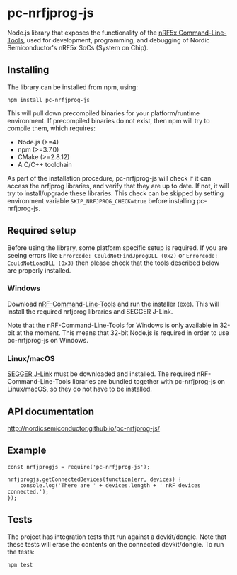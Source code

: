 # pc-nrfjprog-js

Node.js library that exposes the functionality of the [nRF5x Command-Line-Tools](https://infocenter.nordicsemi.com/topic/com.nordic.infocenter.tools/dita/tools/nrf5x_command_line_tools/nrf5x_command_line_tools_lpage.html?cp=5_1), used for development, programming, and debugging of Nordic Semiconductor's nRF5x SoCs (System on Chip).

## Installing

The library can be installed from npm, using:

    npm install pc-nrfjprog-js

This will pull down precompiled binaries for your platform/runtime environment. If precompiled binaries do not exist, then npm will try to compile them, which requires:

* Node.js (>=4)
* npm (>=3.7.0)
* CMake (>=2.8.12)
* A C/C++ toolchain

As part of the installation procedure, pc-nrfjprog-js will check if it can access the nrfjprog libraries, and verify that they are up to date. If not, it will try to install/upgrade these libraries. This check can be skipped by setting environment variable `SKIP_NRFJPROG_CHECK=true` before installing pc-nrfjprog-js.

## Required setup

Before using the library, some platform specific setup is required. If you are seeing errors like `Errorcode: CouldNotFindJprogDLL (0x2)` or `Errorcode: CouldNotLoadDLL (0x3)` then please check that the tools described below are properly installed.

### Windows

Download [nRF-Command-Line-Tools](http://infocenter.nordicsemi.com/index.jsp?topic=%2Fcom.nordic.infocenter.tools%2Fdita%2Ftools%2Fnrf5x_command_line_tools%2Fnrf5x_installation.html) and run the installer (exe). This will install the required nrfjprog libraries and SEGGER J-Link.

Note that the nRF-Command-Line-Tools for Windows is only available in 32-bit at the moment. This means that 32-bit Node.js is required in order to use pc-nrfjprog-js on Windows.

### Linux/macOS

[SEGGER J-Link](https://www.segger.com/downloads/jlink/) must be downloaded and installed. The required nRF-Command-Line-Tools libraries are bundled together with pc-nrfjprog-js on Linux/macOS, so they do not have to be installed.

## API documentation

http://nordicsemiconductor.github.io/pc-nrfjprog-js/

## Example

```
const nrfjprogjs = require('pc-nrfjprog-js');

nrfjprogjs.getConnectedDevices(function(err, devices) {
    console.log('There are ' + devices.length + ' nRF devices connected.');
});
```

## Tests

The project has integration tests that run against a devkit/dongle. Note that these tests will erase the contents on the connected devkit/dongle. To run the tests:

    npm test
